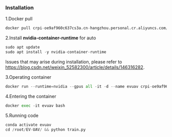 ### Installation
1.Docker pull

```python
docker pull crpi-oe9af960c637cs3a.cn-hangzhou.personal.cr.aliyuncs.com/event_camera/ev-uav:v1.0
```
2.Install **nvidia-container-runtime** for auto

```python
sudo apt update
sudo apt install -y nvidia-container-runtime
```

Issues that may arise during installation, please refer to https://blog.csdn.net/weixin_52582300/article/details/146316282.

3.Operating container

```python
docker run --runtime=nvidia --gpus all -it -d --name evuav crpi-oe9af960c637cs3a.cn-hangzhou.personal.cr.aliyuncs.com/event_camera/ev-uav:v1.0 bash
```
4.Entering the container

```python
docker exec -it evuav bash
```
5.Running code

```python
conda activate evuav
cd /root/EV-UAV/ && python train.py
```